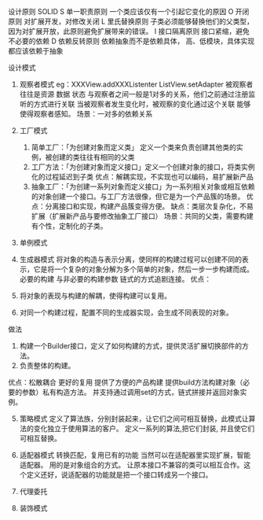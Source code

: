 设计原则
SOLID
S 单一职责原则  一个类应该仅有一个引起它变化的原因
O 开闭原则     对扩展开发，对修改关闭
L 里氏替换原则  子类必须能够替换他们的父类型，因为对扩展开放，此原则避免扩展带来的错误。
I 接口隔离原则  接口紧缩，避免不必要的依赖
D 依赖反转原则  依赖抽象而不是依赖具体， 高、低模块，具体实现都应该依赖于抽象 

设计模式

1. 观察者模式 
eg：XXXView.addXXXListenter  ListView.setAdapter
被观察者 往往是资源 数据 状态  与观察者之间一般是1对多的关系，他们之前通过注册监听的方式进行关联
当被观察者发生变化时，被观察的变化通过这个关联 能够使得观察者感知。
场景：一对多的依赖关系

2. 工厂模式 
    1. 简单工厂：「为创建对象而定义类」  定义一个类来负责创建其他类的实例，被创建的类往往有相同的父类
    2. 工厂方法：「为创建对象而定义接口」定义一个创建对象的接口，将类实例化的过程延迟到子类
    优点：解耦实现，不实现也可以编码，易扩展新产品
    3. 抽象工厂：「为创建一系列对象而定义接口」为一系列相关对象或相互依赖的对象创建一个接口。与工厂方法很像，但它是为一个产品簇的场景。 
    优点：分离接口和实现，构建产品簇变得方便。
    缺点：类层次复杂化，不易扩展（扩展新产品与要修改抽象工厂接口）
    场景：共同的父类，需要构建有个性，定制化的子类。

3. 单例模式


4. 生成器模式
将对象的构造与表示分离，使同样的构建过程可以创建不同的表示，它是将一个复杂的对象分解为多个简单的对象，然后一步一步构建而成。
必要的构建 与非必要的构建参数 链式的方式追剧连接。
优点：
1. 将对象的表现与构建的解耦，使得构建可以复用。
2. 对同一个构建过程，配置不同的生成器实现，会生成不同表现的对象。


做法
1. 构建一个Builder接口，定义了如何构建的方式，提供灵活扩展切换部件的方法。
2. 负责整体的构建。

优点：松散耦合 更好的复用 提供了方便的产品构建
提供build方法构建对象（必要的参数）私有构造方法。
并支持通过调用set的方式，链式拼接并返回对象实例。


5. 策略模式
定义了算法族，分别封装起来，让它们之间可相互替换，此模式让算法的变化独立于使用算法的客户。
定义一系列的算法,把它们封装, 并且使它们可相互替换。



6. 适配器模式 转换匹配，复用已有的功能 当然可以在适配器里实现扩展，智能适配器。 用的是对象组合的方式。 
让原本接口不兼容的类可以相互合作。这个定义还好，说适配器的功能就是把一个接口转成另一个接口。



7. 代理委托 


8. 装饰模式 






